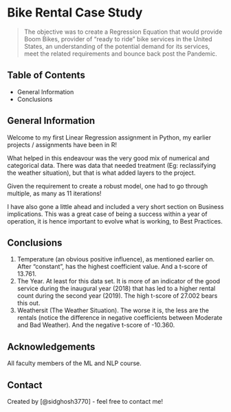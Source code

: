 # Bike Rental Case Study
> The objective was to create a Regression Equation that would provide Boom Bikes, provider of “ready to ride” bike services in the United States, an understanding of the potential demand for its services, meet the related requirements and bounce back post the Pandemic.

## Table of Contents
* General Information
* Conclusions

## General Information
Welcome to my first Linear Regression assignment in Python, my earlier projects / assignments have been in R!

What helped in this endeavour was the very good mix of numerical and categorical data. There was data that needed treatment (Eg: reclassifying the weather situation), but that is what added layers to the project. 

Given the requirement to create a robust model, one had to go through multiple, as many as 11 iterations!

I have also gone a little ahead and included a very short section on Business implications. This was a great case of being a success within a year of operation, it is hence important to evolve what is working, to Best Practices. 

## Conclusions
1.	Temperature (an obvious positive influence), as mentioned earlier on. After “constant”, has the highest coefficient value. And a t-score of 13.761.
2.	The Year. At least for this data set. It is more of an indicator of the good service during the inaugural year (2018) that has led to a higher rental count during the second year (2019). The high t-score of 27.002 bears this out. 
3.	Weathersit (The Weather Situation). The worse it is, the less are the rentals (notice the difference in negative coefficients between Moderate and Bad Weather). And the negative t-score of -10.360.

## Acknowledgements
All faculty members of the ML and NLP course. 

## Contact
Created by [@sidghosh3770] - feel free to contact me!


<!-- Optional -->
<!-- ## License -->
<!-- This project is open source and available under the [... License](). -->

<!-- You don't have to include all sections - just the one's relevant to your project -->